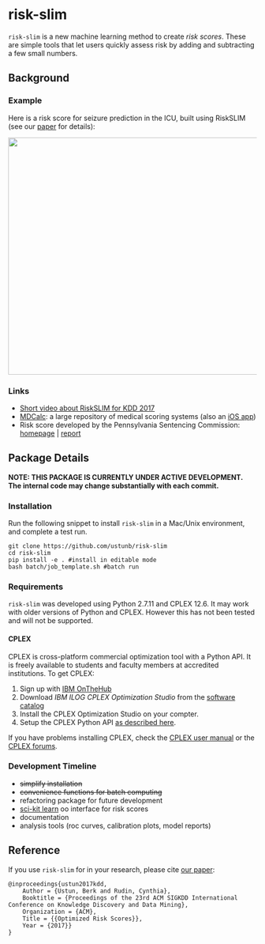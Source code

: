 risk-slim
========

``risk-slim`` is a new machine learning method to create *risk scores*. These are simple tools that let users quickly assess risk by adding and subtracting a few small numbers. 


## Background

### Example

Here is a risk score for seizure prediction in the ICU, built using RiskSLIM (see our [paper](http://www.berkustun.com/docs/ustun_2017_optimized_risk_scores.pdf) for details):

<div>
<p align="center"><img src="https://github.com/ustunb/risk-slim/blob/master/images/risk_score_seizure.png" width="640" height="480" border="0"/></p>
</div>

### Links

- [Short video about RiskSLIM for KDD 2017](http://www.youtube.com/watch?feature=player_embedded&v=WQDVejk17Aw)
- [MDCalc](https://www.mdcalc.com/): a large repository of medical scoring systems (also an [iOS app](https://itunes.apple.com/us/app/mdcalc-medical-calculators-clinical-scores/id1001640662?ls=1&mt=8))
- Risk score developed by the Pennsylvania Sentencing Commission: [homepage](http://pcs.la.psu.edu/publications-and-research/research-and-evaluation-reports/risk-assessment/) | [report](http://pcs.la.psu.edu/publications-and-research/research-and-evaluation-reports/risk-assessment/phase-i-reports/interim-report-7-validation-of-risk-scale/view)

## Package Details

**NOTE: THIS PACKAGE IS CURRENTLY UNDER ACTIVE DEVELOPMENT. The internal code may change substantially with each commit.** 

### Installation
  
Run the following snippet to install ``risk-slim`` in a Mac/Unix environment, and complete a test run.  

```
git clone https://github.com/ustunb/risk-slim
cd risk-slim
pip install -e . #install in editable mode  
bash batch/job_template.sh #batch run
```

### Requirements

``risk-slim`` was developed using Python 2.7.11 and CPLEX 12.6. It may work with older versions of Python and CPLEX. However this has not been tested and will not be supported.


#### CPLEX 

CPLEX is cross-platform commercial optimization tool with a Python API. It is freely available to students and faculty members at accredited institutions. To get CPLEX:

1. Sign up with [IBM OnTheHub](https://ibm.onthehub.com/WebStore/Account/VerifyEmailDomain.aspx)
2. Download *IBM ILOG CPLEX Optimization Studio* from the [software catalog](https://ibm.onthehub.com/WebStore/ProductSearchOfferingList.aspx?srch=CPLEX)
3. Install the CPLEX Optimization Studio on your compter.
4. Setup the CPLEX Python API [as described here](https://www.ibm.com/support/knowledgecenter/SSSA5P_12.8.0/ilog.odms.cplex.help/CPLEX/GettingStarted/topics/set_up/Python_setup.html).

If you have problems installing CPLEX, check the [CPLEX user manual](http://www-01.ibm.com/support/knowledgecenter/SSSA5P/welcome) or the [CPLEX forums](https://www.ibm.com/developerworks/community/forums/html/forum?id=11111111-0000-0000-0000-000000002059). 

### Development Timeline

- ~~simplify installation~~ 
- ~~convenience functions for batch computing~~
- refactoring package for future development
- [sci-kit learn](http://scikit-learn.org/stable/developers/contributing.html#rolling-your-own-estimator) oo interface for risk scores
- documentation
- analysis tools (roc curves, calibration plots, model reports)
 
## Reference

If you use ``risk-slim`` for in your research, please cite [our paper](http://www.berkustun.com/docs/ustun_2017_optimized_risk_scores.pdf):
     
```
@inproceedings{ustun2017kdd,
	Author = {Ustun, Berk and Rudin, Cynthia},
	Booktitle = {Proceedings of the 23rd ACM SIGKDD International Conference on Knowledge Discovery and Data Mining},
	Organization = {ACM},
	Title = {{Optimized Risk Scores}},
	Year = {2017}}
}
```
